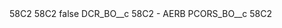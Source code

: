 <?xml version="1.0" encoding="UTF-8"?>
<CustomMetadata xmlns="http://soap.sforce.com/2006/04/metadata" xmlns:xsi="http://www.w3.org/2001/XMLSchema-instance" xmlns:xsd="http://www.w3.org/2001/XMLSchema">
    <description>58C2</description>
    <label>58C2</label>
    <protected>false</protected>
    <values>
        <field>DCR_BO__c</field>
        <value xsi:type="xsd:string">58C2 - AERB</value>
    </values>
    <values>
        <field>PCORS_BO__c</field>
        <value xsi:type="xsd:string">58C2</value>
    </values>
</CustomMetadata>
